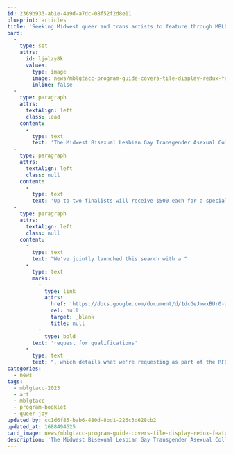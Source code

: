 ```yaml
---
id: 2369b933-ab1e-4a9d-a7dc-08f52f2d8e11
blueprint: articles
title: 'Seeking Midwest queer and trans artists to feature through MBLGTACC 2023'
bard:
  -
    type: set
    attrs:
      id: ljolzy8k
      values:
        type: image
        image: news/mblgtacc-program-guide-covers-tile-display-redux-featured-1090x681.jpg
        inline: false
  -
    type: paragraph
    attrs:
      textAlign: left
      class: lead
    content:
      -
        type: text
        text: 'The Midwest Bisexual Lesbian Gay Transgender Asexual College Conference and the Midwest Institute for Sexuality and Gender Diversity will commission and feature the work of a Midwest artist, designer, or creative at the 31st annual MBLGTACC in Lexington this November.'
  -
    type: paragraph
    attrs:
      textAlign: left
      class: null
    content:
      -
        type: text
        text: 'Up to two finalists will receive $500 each for a special edition tabloid poster that speaks to this year''s theme "Queer Joy as Our Lasting Legacy." We''ll print a boutique run of these to make commemorative copies available to registered attendees (and our selected artists) at no additional cost. Based on the poster designs, one top finalist will receive an additional $500 to adapt their poster for our program booklet cover and a single on-stage slide. '
  -
    type: paragraph
    attrs:
      textAlign: left
      class: null
    content:
      -
        type: text
        text: "We've jointly launched this search with a "
      -
        type: text
        marks:
          -
            type: link
            attrs:
              href: 'https://docs.google.com/document/d/1dcGeJmwxBUr0-wzywYJS1fjqAjC-19xPMCBPixtIVfM/edit?usp=sharing'
              rel: null
              target: _blank
              title: null
          -
            type: bold
        text: 'request for qualifications'
      -
        type: text
        text: ", which details what we're requesting as part of the RFQ, and breaks out the specs and timeline for the project. Qualifications are due by 5pm on Friday, August 11, 2023. Please carefully read the RFQ, and get in touch with Nick Pfost (nick@sgdinstitute.org), the Institute's director of marketing and communications, if you have any questions."
categories:
  - news
tags:
  - mblgtacc-2023
  - art
  - mblgtacc
  - program-booklet
  - queer-joy
updated_by: cc1d6f85-bab6-480d-8bd1-226c3d628cb2
updated_at: 1688494625
card_image: news/mblgtacc-program-guide-covers-tile-display-redux-featured-1090x681.jpg
description: 'The Midwest Bisexual Lesbian Gay Transgender Asexual College Conference and the Midwest Institute for Sexuality and Gender Diversity will commission and feature the work of a Midwest artist, designer, or creative at the 31st annual MBLGTACC in Lexington this November. Up to two finalists will receive $500 each for a special edition tabloid poster that speaks to this year''s theme "Queer Joy as Our Lasting Legacy." We''ll print a boutique run of these to make commemorative copies available to registered attendees (and our selected artists) at no additional cost. Based on the poster designs, one top finalist will receive an additional $500 to adapt their poster for our program booklet cover and a single on-stage slide.'
---
```

